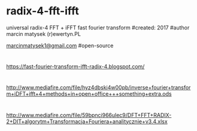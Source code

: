 # radix-4-fft-ifft
universal radix-4 FFT + iFFT fast fourier transform
#created: 2017 #author marcin matysek (r)ewertyn.PL 

marcinmatysek1@gmail.com
#open-source       
#
https://fast-fourier-transform-ifft-radix-4.blogspot.com/
#
http://www.mediafire.com/file/hyz4dbski4w00pb/inverse+fourier+transform+iDFT+ifft+4+methods+in+open+office+++something+extra.ods
#
http://www.mediafire.com/file/59bpnci966ulec9/DFT+FFT+RADIX-2+DIT+algorytm+Transformacja+Fouriera+analitycznie+v3.4.xlsx 
#
